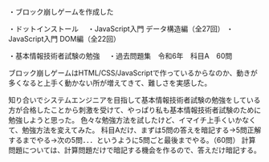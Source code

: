 ・ブロック崩しゲームを作成した

・ドットインストール
　・JavaScript入門 データ構造編（全27回）
  ・JavaScript入門 DOM編（全22回）
  
・基本情報技術者試験の勉強
　・過去問題集　令和6年　科目A　60問
 

ブロック崩しゲームはHTML/CSS/JavaScriptで作っているからなのか、動きが多くなると上手く動かない所が増えてきて、難しさを実感した。

知り合いでシステムエンジニアを目指して基本情報技術者試験の勉強をしている方が合格したことから刺激を受けて、やっぱり私も基本情報技術者試験のために勉強しようと思った。
色々な勉強方法を試したけど、イマイチ上手くいかなくて、勉強方法を変えてみた。
科目Aだけ、まずは5問の答えを暗記する→5問正解するまでやる→次の5問．．．というように5問ごと最後までやる。（60問）
計算問題については、計算問題だけで暗記する機会を作るので、答えだけ暗記する。


